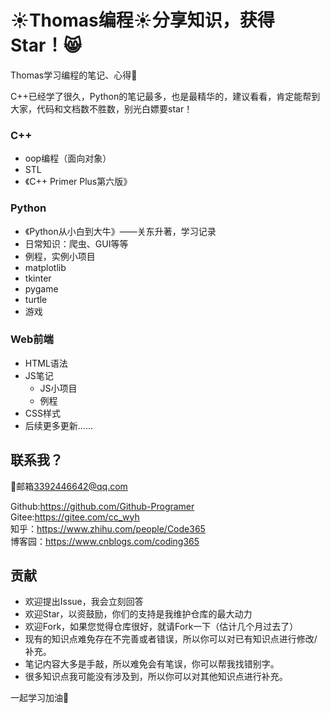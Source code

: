 # :sunny:Thomas编程:sunny:分享知识，获得Star！:smile_cat:

Thomas学习编程的笔记、心得:rocket:

C++已经学了很久，Python的笔记最多，也是最精华的，建议看看，肯定能帮到大家，代码和文档数不胜数，别光白嫖要star！

### C++

+ oop编程（面向对象）
+ STL
+ 《C++ Primer Plus第六版》

### Python

+ 《Python从小白到大牛》——关东升著，学习记录
+ 日常知识：爬虫、GUI等等
+ 例程，实例小项目
+ matplotlib
+ tkinter
+ pygame
+ turtle
+ 游戏

### Web前端

+ HTML语法
+ JS笔记
	+ JS小项目
	+ 例程
+ CSS样式
+ 后续更多更新……

## 联系我？
:e-mail:邮箱<3392446642@qq.com>

Github:<https://github.com/Github-Programer><br>
Gitee:<https://gitee.com/cc_wyh><br>
知乎：<https://www.zhihu.com/people/Code365><br>
博客园：<https://www.cnblogs.com/coding365>

## 贡献

+ 欢迎提出Issue，我会立刻回答
+ 欢迎Star，以资鼓励，你们的支持是我维护仓库的最大动力
+ 欢迎Fork，如果您觉得仓库很好，就请Fork一下（估计几个月过去了）
+ 现有的知识点难免存在不完善或者错误，所以你可以对已有知识点进行修改/补充。
+ 笔记内容大多是手敲，所以难免会有笔误，你可以帮我找错别字。
+ 很多知识点我可能没有涉及到，所以你可以对其他知识点进行补充。

一起学习加油:muscle:
